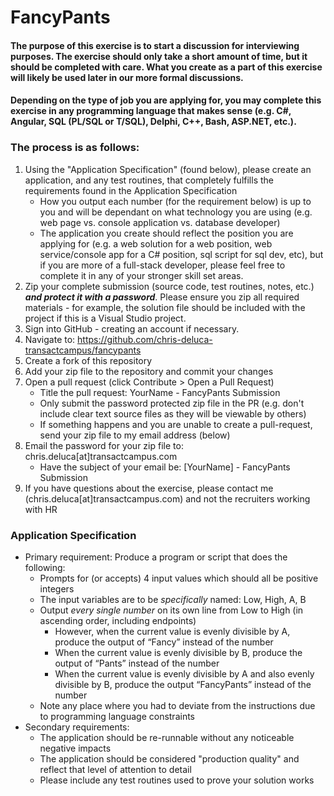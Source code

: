 # FancyPants

#### The purpose of this exercise is to start a discussion for interviewing purposes.  The exercise should only take a short amount of time, but it should be completed with care. What you create as a part of this exercise will likely be used later in our more formal discussions.

#### Depending on the type of job you are applying for, you may complete this exercise in any programming language that makes sense (e.g. C#, Angular, SQL (PL/SQL or T/SQL), Delphi, C++, Bash, ASP.NET, etc.).

### The process is as follows:
1. Using the "Application Specification" (found below), please create an application, and any test routines, that completely fulfills the requirements found in the Application Specification
    + How you output each number (for the requirement below) is up to you and will be dependant on what technology you are using (e.g. web page vs. console application vs. database developer)
    + The application you create should reflect the position you are applying for (e.g. a web solution for a web position, web service/console app for a C# position, sql script for sql dev, etc), but if you are more of a full-stack developer, please feel free to complete it in any of your stronger skill set areas.
1. Zip your complete submission (source code, test routines, notes, etc.) ***and protect it with a password***. Please ensure you zip all required materials - for example, the solution file should be included with the project if this is a Visual Studio project.
1. Sign into GitHub - creating an account if necessary.
1. Navigate to: <https://github.com/chris-deluca-transactcampus/fancypants>
1. Create a fork of this repository
1. Add your zip file to the repository and commit your changes
1. Open a pull request (click Contribute > Open a Pull Request)
    + Title the pull request: YourName - FancyPants Submission
    + Only submit the password protected zip file in the PR (e.g. don't include clear text source files as they will be viewable by others)
    + If something happens and you are unable to create a pull-request, send your zip file to my email address (below)
1. Email the password for your zip file to: chris.deluca[at]transactcampus.com 
    + Have the subject of your email be: [YourName] - FancyPants Submission
1. If you have questions about the exercise, please contact me (chris.deluca[at]transactcampus.com) and not the recruiters working with HR

### Application Specification
+ Primary requirement: Produce a program or script that does the following:
    + Prompts for (or accepts) 4 input values which should all be positive integers
    + The input variables are to be *specifically* named: Low, High, A, B
    + Output *every single number* on its own line from Low to High (in ascending order, including endpoints)
        + However, when the current value is evenly divisible by A, produce the output of “Fancy” instead of the number
        + When the current value is evenly divisible by B, produce the output of “Pants” instead of the number
        + When the current value is evenly divisible by A and also evenly divisible by B, produce the output “FancyPants” instead of the number
    + Note any place where you had to deviate from the instructions due to programming language constraints
+ Secondary requirements:
    + The application should be re-runnable without any noticeable negative impacts  
    + The application should be considered "production quality" and reflect that level of attention to detail
    + Please include any test routines used to prove your solution works
